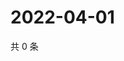 # 2022-04-01

共 0 条

<!-- BEGIN WEIBO -->
<!-- 最后更新时间 Fri Apr 01 2022 19:00:35 GMT+0800 (China Standard Time) -->

<!-- END WEIBO -->
